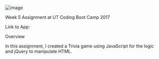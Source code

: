 
![image](https://cloud.githubusercontent.com/assets/20587931/25677736/c03c6a96-300c-11e7-877c-bcd66f888b37.png)

Week 5 Assignment at UT Coding Boot Camp 2017

Link to App:

Overview

In this assignment, I created a Trivia game using JavaScript for the logic and jQuery to manipulate HTML.
